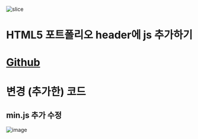 ![slice](https://capsule-render.vercel.app/api?type=slice&color=auto&height=200&text=js%20추가하기&fontAlign=10&rotate=30&fontAlignY=25&desc=20230919&descAlignY=44)

# HTML5 포트폴리오 header에 js 추가하기

# <a href="https://baesub.github.io/Tue_Report/1010/ch04_mportpolio/mintro.html"> Github </a>

# 변경 (추가한) 코드
## min.js 추가 수정
![image](https://github.com/baesub/Tue_Report/assets/113866062/7b19ac3e-c031-4c8e-a0f2-ea01a279c5e6)
